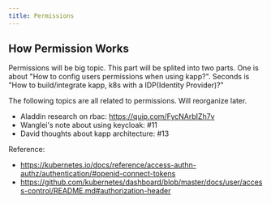 ```yaml
---
title: Permissions
---
```


## How Permission Works

Permissions will be big topic. This part will be splited into two parts. One is about "How to config users permissions when using kapp?". Seconds is "How to build/integrate kapp, k8s with a IDP(Identity Provider)?"

The following topics are all related to permissions. Will reorganize later.

- Aladdin research on rbac: https://quip.com/FycNArbIZh7v
- Wanglei's note about using keycloak: #11
- David thoughts about kapp architecture: #13

Reference:
- https://kubernetes.io/docs/reference/access-authn-authz/authentication/#openid-connect-tokens
- https://github.com/kubernetes/dashboard/blob/master/docs/user/access-control/README.md#authorization-header